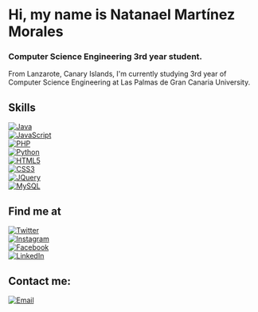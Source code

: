 # Hi, my name is Natanael Martínez Morales
### Computer Science Engineering 3rd year student.

From Lanzarote, Canary Islands, I'm currently studying 3rd year of Computer Science Engineering at Las Palmas de Gran Canaria University.

## Skills

[![Java](https://img.shields.io/badge/Java-007396?style=for-the-badge&logo=java&logoColor=white&labelColor=101010)]()
</br>
[![JavaScript](https://img.shields.io/badge/JavaScript-F7DF1E?style=for-the-badge&logo=javascript&logoColor=white&labelColor=101010)]()
</br>
[![PHP](https://img.shields.io/badge/PHP-blueviolet?style=for-the-badge&logo=php&logoColor=white&labelColor=101010)]()
</br>
[![Python](https://img.shields.io/badge/Python-9cf?style=for-the-badge&logo=python&logoColor=white&labelColor=101010)]()
</br>
[![HTML5](https://img.shields.io/badge/HTML5-FF8C00?style=for-the-badge&logo=html5&logoColor=white&labelColor=101010)]()
</br>
[![CSS3](https://img.shields.io/badge/CSS3-00BFFF?style=for-the-badge&logo=css3&logoColor=white&labelColor=101010)]()
</br>
[![JQuery](https://img.shields.io/badge/JQuery-forestgreen?style=for-the-badge&logo=jquery&logoColor=white&labelColor=101010)]()
</br>
[![MySQL](https://img.shields.io/badge/MySQL-4479A1?style=for-the-badge&logo=mysql&logoColor=white&labelColor=101010)]()
</br>

## Find me at

[![Twitter](https://img.shields.io/badge/Twitter-@Natanael2903-1DA1F2?style=for-the-badge&logo=twitter&logoColor=white&labelColor=101010)](https://twitter.com/Natanael2903)
</br>
[![Instagram](https://img.shields.io/badge/Instagram-@natanaelmm29-E4405F?style=for-the-badge&logo=instagram&logoColor=white&labelColor=101010)](https://instagram.com/natanaelmm29)
</br>
[![Facebook](https://img.shields.io/badge/Facebook-Natanael_Martinez-1877F2?style=for-the-badge&logo=facebook&logoColor=white&labelColor=101010)](https://facebook.com/natanael.martinezmorales.5)
</br>
[![LinkedIn](https://img.shields.io/badge/LinkedIn-Natanael_Martinez-0077B5?style=for-the-badge&logo=linkedin&logoColor=white&labelColor=101010)](https://www.linkedin.com/in/natanael-martinez-morales)

## Contact me:

[![Email](https://img.shields.io/badge/natanael29032000@gmail.com-my_personal_email-D14836?style=for-the-badge&logo=gmail&logoColor=white&labelColor=101010)](mailto:natanael29032000@gmail.com)

